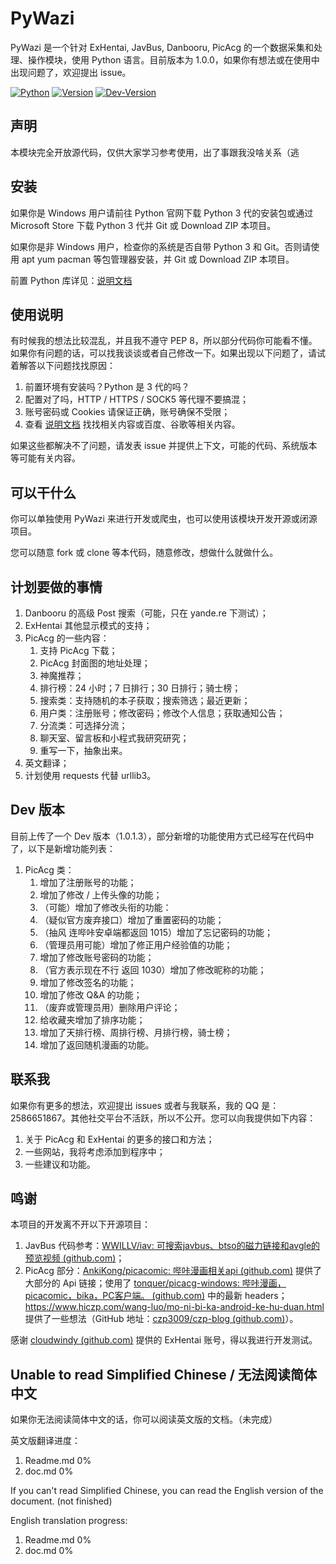 # PyWazi

PyWazi 是一个针对 ExHentai, JavBus, Danbooru, PicAcg 的一个数据采集和处理、操作模块，使用 Python 语言。目前版本为 1.0.0，如果你有想法或在使用中出现问题了，欢迎提出 issue。

[![Python](https://shields.io/badge/Python-3-green?style=flat-square)](https://www.python.org/) [![Version](https://shields.io/badge/Version-1.0.0-yellow?style=flat-square)](https://github.com/Yazawazi/pywazi) [![Dev-Version](https://shields.io/badge/Version-1.0.1.3-orange?style=flat-square)](https://github.com/Yazawazi/pywazi/blob/main/PyWazi-Dev.py)

## 声明

本模块完全开放源代码，仅供大家学习参考使用，出了事跟我没啥关系（逃

## 安装

如果你是 Windows 用户请前往 Python 官网下载 Python 3 代的安装包或通过 Microsoft Store 下载 Python 3 代并 Git 或 Download ZIP 本项目。

如果你是非 Windows 用户，检查你的系统是否自带 Python 3 和 Git。否则请使用 apt yum pacman 等包管理器安装，并 Git 或 Download ZIP 本项目。

前置 Python 库详见：[说明文档](https://github.com/Yazawazi/pywazi/blob/main/doc.md)

## 使用说明

有时候我的想法比较混乱，并且我不遵守 PEP 8，所以部分代码你可能看不懂。如果你有问题的话，可以找我谈谈或者自己修改一下。如果出现以下问题了，请试着解答以下问题找找原因：

1. 前置环境有安装吗？Python 是 3 代的吗？
2. 配置对了吗，HTTP / HTTPS / SOCK5 等代理不要搞混；
3. 账号密码或 Cookies 请保证正确，账号确保不受限；
4. 查看 [说明文档](https://github.com/Yazawazi/pywazi/blob/main/doc.md) 找找相关内容或百度、谷歌等相关内容。

如果这些都解决不了问题，请发表 issue 并提供上下文，可能的代码、系统版本等可能有关内容。

## 可以干什么

你可以单独使用 PyWazi 来进行开发或爬虫，也可以使用该模块开发开源或闭源项目。

您可以随意 fork 或 clone 等本代码，随意修改，想做什么就做什么。

## 计划要做的事情
1. Danbooru 的高级 Post 搜索（可能，只在 yande.re 下测试）；
2. ExHentai 其他显示模式的支持；
3. PicAcg 的一些内容：
    1. 支持 PicAcg 下载；
    2. PicAcg 封面图的地址处理；
    3. 神魔推荐；
    4. 排行榜：24 小时；7 日排行；30 日排行；骑士榜；
    5. 搜索类：支持随机的本子获取；搜索筛选；最近更新；
    6. 用户类：注册账号；修改密码；修改个人信息；获取通知公告；
    7. 分流类：可选择分流；
    8. 聊天室、留言板和小程式我研究研究；
    9. 重写一下，抽象出来。
4. 英文翻译；
5. 计划使用 requests 代替 urllib3。

## Dev 版本
目前上传了一个 Dev 版本（1.0.1.3），部分新增的功能使用方式已经写在代码中了，以下是新增功能列表：
1. PicAcg 类：
    1. 增加了注册账号的功能；
    2. 增加了修改 / 上传头像的功能；
    3. （可能）增加了修改头衔的功能：
    4. （疑似官方废弃接口）增加了重置密码的功能；
    5. （抽风 连哔咔安卓端都返回 1015）增加了忘记密码的功能；
    6. （管理员用可能）增加了修正用户经验值的功能；
    7. 增加了修改账号密码的功能；
    8. （官方表示现在不行 返回 1030）增加了修改昵称的功能；
    9. 增加了修改签名的功能；
    10. 增加了修改 Q&A 的功能；
    11. （废弃或管理员用）删除用户评论；
    12. 给收藏夹增加了排序功能；
    13. 增加了天排行榜、周排行榜、月排行榜，骑士榜；
    14. 增加了返回随机漫画的功能。

## 联系我

如果你有更多的想法，欢迎提出 issues 或者与我联系，我的 QQ 是：2586651867。其他社交平台不活跃，所以不公开。您可以向我提供如下内容：
1. 关于 PicAcg 和 ExHentai 的更多的接口和方法；
2. 一些网站，我将考虑添加到程序中；
3. 一些建议和功能。

## 鸣谢

本项目的开发离不开以下开源项目：

1. JavBus 代码参考：[WWILLV/iav: 可搜索javbus、btso的磁力链接和avgle的预览视频 (github.com)](https://github.com/WWILLV/iav)；
2. PicAcg 部分：[AnkiKong/picacomic: 哔咔漫画相关api (github.com)](https://github.com/AnkiKong/picacomic) 提供了大部分的 Api 链接；使用了 [tonquer/picacg-windows: 哔咔漫画，picacomic，bika，PC客户端。 (github.com)](https://github.com/tonquer/picacg-windows)  中的最新 headers；https://www.hiczp.com/wang-luo/mo-ni-bi-ka-android-ke-hu-duan.html 提供了一些想法（GitHub 地址：[czp3009/czp-blog (github.com)](https://github.com/czp3009/czp-blog)）。

感谢 [cloudwindy (github.com)](https://github.com/cloudwindy) 提供的 ExHentai 账号，得以我进行开发测试。

## Unable to read Simplified Chinese / 无法阅读简体中文

如果你无法阅读简体中文的话，你可以阅读英文版的文档。（未完成）

英文版翻译进度：

1. Readme.md 0%
2. doc.md 0%



If you can't read Simplified Chinese, you can read the English version of the document. (not finished)

English translation progress:

1. Readme.md 0%
2. doc.md 0%

